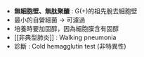 - **無細胞壁、無肽聚醣** : G(+)的祖先脫去細胞壁
- 最小的自營細菌  -> 可濾過
- 培養時要加固醇，因為細胞膜含有固醇
- [[非典型肺炎]] : Walking pneumonia
- 診斷 : Cold hemagglutin test (非特異性)